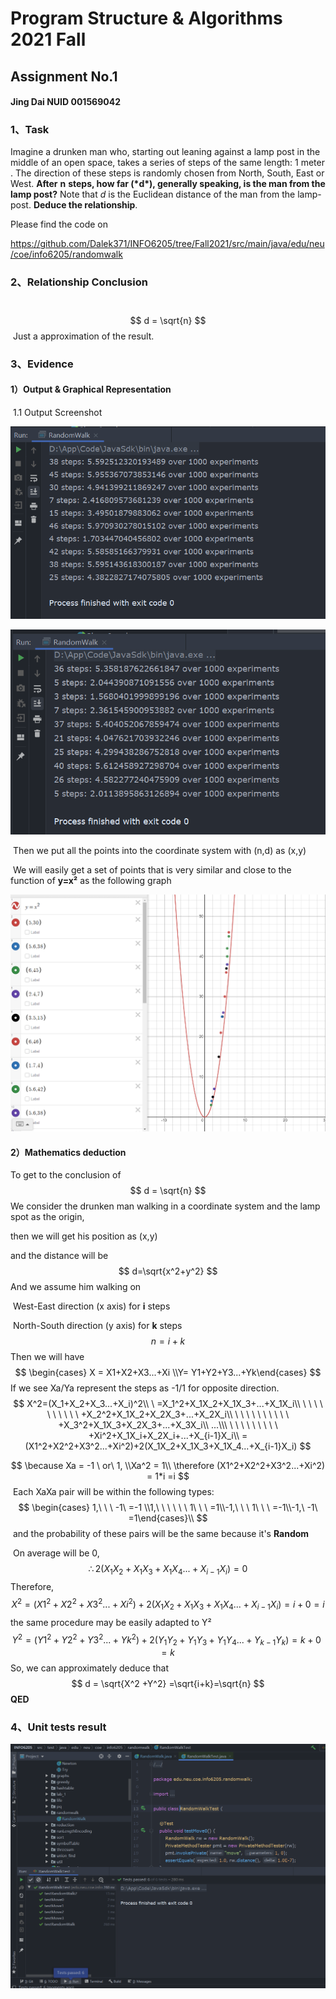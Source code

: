 # Program Structure & Algorithms 2021 Fall

## Assignment No.1

#### Jing Dai NUID 001569042



### 1、Task

Imagine a drunken man who, starting out leaning against a lamp post in the middle of an open space, 
   takes a series of steps of the same length: 1 meter . 
   The direction of these steps is randomly chosen from North, South, East or West. 
   **After** **n** **steps, how far (\*d\*), generally speaking, is the man from the lamp post?** 
   Note that *d* is the Euclidean distance of the man from the lamp-post. 
   **Deduce the relationship**.

Please find the code on

https://github.com/Dalek371/INFO6205/tree/Fall2021/src/main/java/edu/neu/coe/info6205/randomwalk

### 2、Relationship Conclusion

​		
$$
d = \sqrt{n}
$$
​		Just a approximation of the result.

### 3、Evidence

#### 		1）Output & Graphical Representation

​				1.1 Output Screenshot

![image](https://github.com/Dalek371/INFO6205/blob/Fall2021/src/main/java/appendix/assignment01/1.PNG)

![image](https://github.com/Dalek371/INFO6205/blob/Fall2021/src/main/java/appendix/assignment01/2.PNG)

​				Then we put all the points into the coordinate system with (n,d) as (x,y)

​				We will easily get a set of points that is very similar and close to the function of **y=x²** as the following graph

![image](https://github.com/Dalek371/INFO6205/blob/Fall2021/src/main/java/appendix/assignment01/function.PNG)



#### 		2）Mathematics deduction

To get to the conclusion of 
$$
d = \sqrt{n}
$$
We consider the drunken man walking in a coordinate system and the lamp spot as the origin, 

then we will get his position as (x,y)

and the distance will be 
$$
d=\sqrt{x^2+y^2}
$$
And we assume him walking on

​					West-East direction          (x axis) for **i** steps

​					North-South direction     (y axis) for **k** steps
$$
n = i+k
$$
Then we will have 
$$
\begin{cases} X = X1+X2+X3...+Xi \\Y= Y1+Y2+Y3...+Yk\end{cases}
$$
If we see Xa/Ya represent the steps as -1/1 for opposite direction.
$$
X^2=(X_1+X_2+X_3...+X_i)^2\\
\   =X_1^2+X_1X_2+X_1X_3+...+X_1X_i\\
\ \ \ \ \ \ \ \ \ \ +X_2^2+X_1X_2+X_2X_3+...+X_2X_i\\
\ \ \ \ \ \ \ \ \ \ +X_3^2+X_1X_3+X_2X_3+...+X_3X_i\\
...\\\ \ \ \ \ \ \ \ \ \ +Xi^2+X_1X_i+X_2X_i+...+X_{i-1}X_i\\
=(X1^2+X2^2+X3^2...+Xi^2)+2(X_1X_2+X_1X_3+X_1X_4...+X_{i-1}X_i)
$$

$$
\because Xa = -1 \ or\  1, \\Xa^2  = 1\\
\therefore (X1^2+X2^2+X3^2...+Xi^2) = 1*i =i
$$
​				Each XaXa pair will be within the following types:
$$
\begin{cases} 1,\ \ \ -1\ =-1 \\1,\ \ \ \ \ \ 1\ \ \ =1\\-1,\ \ \ 1\ \ \ =-1\\-1,\ -1\ =1\end{cases}\\
$$
​				and the probability of these pairs will be the same because it's **Random**

​				On average will be 0,
$$
\therefore 2(X_1X_2+X_1X_3+X_1X_4...+X_{i-1}X_i) =0
$$
​				Therefore,
$$
X^2=(X1^2+X2^2+X3^2...+Xi^2)+2(X_1X_2+X_1X_3+X_1X_4...+X_{i-1}X_i)=i+0 =i
$$
​				the same procedure may be easily adapted to Y²
$$
Y^2=(Y1^2+Y2^2+Y3^2...+Yk^2)+2(Y_1Y_2+Y_1Y_3+Y_1Y_4...+Y_{k-1}Y_k)=k+0 =k
$$
So, we can approximately deduce that 
$$
d = \sqrt{X^2 +Y^2} =\sqrt{i+k}=\sqrt{n}
$$
**QED**

### 4、Unit tests result

![image](https://github.com/Dalek371/INFO6205/blob/Fall2021/src/main/java/appendix/assignment01/test.PNG)
